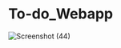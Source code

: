 # To-do_Webapp

![Screenshot (44)](https://github.com/Kanikaagarwal7/To-do_Webapp/assets/99046673/6a8fba39-c56c-4e33-a2f7-1cd357d5afa7)
